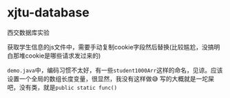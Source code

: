 # xjtu-database
西交数据库实验

获取学生信息的js文件中，需要手动复制cookie字段然后替换(比较尴尬，没搞明白那堆cookie是哪些请求发过来的)

`demo.java`中，编码习惯不太好，有一些`student1000Arr`这样的命名，见谅。应该设置一个全局的数组长度变量，很显然，我没有这样做😅
写的大概就是一坨屎吧，没有类，就是`public static func()`
